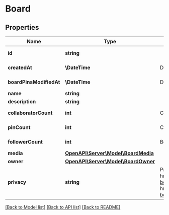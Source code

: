 # Board

## Properties
Name | Type | Description | Notes
------------ | ------------- | ------------- | -------------
**id** | **string** |  | [optional] [readonly] 
**createdAt** | **\DateTime** | Date and time of board creation. | [optional] [readonly] 
**boardPinsModifiedAt** | **\DateTime** | Date and time of last board pins modified. | [optional] [readonly] 
**name** | **string** |  | 
**description** | **string** |  | [optional] 
**collaboratorCount** | **int** | Count of collaborators on the board. | [optional] [readonly] 
**pinCount** | **int** | Count of pins on the board. | [optional] [readonly] 
**followerCount** | **int** | Board follower count. | [optional] [readonly] 
**media** | [**OpenAPI\Server\Model\BoardMedia**](BoardMedia.md) |  | [optional] 
**owner** | [**OpenAPI\Server\Model\BoardOwner**](BoardOwner.md) |  | [optional] 
**privacy** | **string** | Privacy setting for a board. Learn more about &lt;a href&#x3D;\&quot;https://help.pinterest.com/en/article/secret-boards\&quot;&gt;secret boards&lt;/a&gt; and &lt;a href&#x3D;\&quot;https://help.pinterest.com/en/business/article/protected-boards\&quot;&gt;protected boards&lt;/a&gt; | [optional] [default to 'PUBLIC']

[[Back to Model list]](../README.md#documentation-for-models) [[Back to API list]](../README.md#documentation-for-api-endpoints) [[Back to README]](../README.md)


